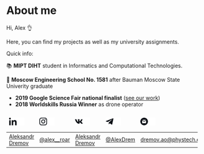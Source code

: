 # About me
Hi, Alex 👌

Here, you can find my projects as well as my university assignments.

Quick info:

📚 **MIPT DIHT** student in Informatics and Computational Technologies.

🏫 **Moscow Engineering School No. 1581** after Bauman Moscow State Univerity graduate

- **2019 Google Science Fair national finalist** (<a href="https://github.com/AlexRoar/alexroar/blob/main/assets/Future%20of%20aviation-digital%20twin%20and%20prediction%20technologies_Google%20Science%20Fair.pdf">see our work</a>)
- **2018 Worldskills Russia Winner** as drone operator

<table>
    <thead>
      <tr>
      <td><img height="20px" src="https://github.com/AlexRoar/alexroar/raw/main/assets/linkedin.svg"><img height="20px" src="https://github.com/AlexRoar/alexroar/raw/main/assets/linkedin-w.svg"></td>  
      <td><img height="20px" src="https://github.com/AlexRoar/alexroar/raw/main/assets/instagram.svg"><img height="20px" src="https://github.com/AlexRoar/alexroar/raw/main/assets/instagram-w.svg"></td>    
      <td><img height="20px" src="https://github.com/AlexRoar/alexroar/raw/main/assets/vk.svg"><img height="20px" src="https://github.com/AlexRoar/alexroar/raw/main/assets/vk-w.svg"></td>  
      <td><img height="20px" src="https://github.com/AlexRoar/alexroar/raw/main/assets/telegram.svg"><img height="20px" src="https://github.com/AlexRoar/alexroar/raw/main/assets/telegram-w.svg"></td>  
      <td><img height="20px" src="https://github.com/AlexRoar/alexroar/raw/main/assets/gmail.svg"><img height="20px" src="https://github.com/AlexRoar/alexroar/raw/main/assets/gmail-w.svg"></td>  
      <td><img height="20px" src="https://github.com/AlexRoar/alexroar/raw/main/assets/cv.svg">
          <img height="20px" src="https://github.com/AlexRoar/alexroar/raw/main/assets/cv-wh.svg">
          </td>  
      </tr>
    </thead>
    <tbody>
      <tr>
      <td><a href="https://www.linkedin.com/in/aleksandr-dremov-09a216199/">Aleksandr Dremov</a></td>  
      <td><a href="https://www.instagram.com/alex__roar/">@alex__roar</a></td>    
      <td><a href="https://vk.com/alex__roar/">Aleksandr Dremov</a></td>  
      <td><a href="https://t.me/AlexDrem">@AlexDrem</a></td>  
      <td><a href="mailto:dremov.ao@phystech.edu">dremov.ao@phystech.edu</a></td>
      <td><a href="https://github.com/AlexRoar/alexroar/blob/main/CV_ru.pdf">CV</a></td>
      </tr>
    </tbody>
</table>
